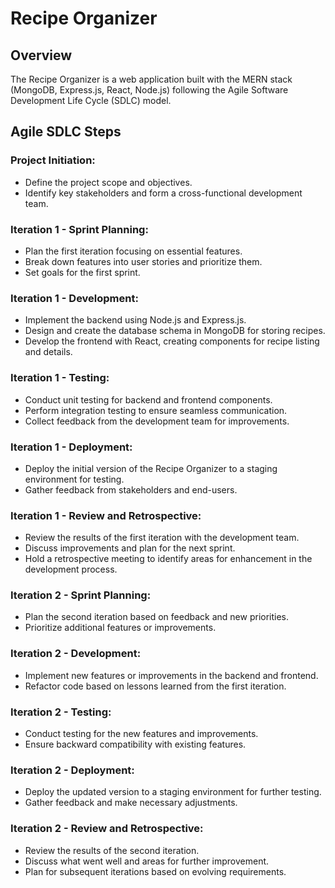# Recipe Organizer

## Overview

The Recipe Organizer is a web application built with the MERN stack (MongoDB, Express.js, React, Node.js) following the Agile Software Development Life Cycle (SDLC) model.

## Agile SDLC Steps

### Project Initiation:

- Define the project scope and objectives.
- Identify key stakeholders and form a cross-functional development team.

### Iteration 1 - Sprint Planning:

- Plan the first iteration focusing on essential features.
- Break down features into user stories and prioritize them.
- Set goals for the first sprint.

### Iteration 1 - Development:

- Implement the backend using Node.js and Express.js.
- Design and create the database schema in MongoDB for storing recipes.
- Develop the frontend with React, creating components for recipe listing and details.

### Iteration 1 - Testing:

- Conduct unit testing for backend and frontend components.
- Perform integration testing to ensure seamless communication.
- Collect feedback from the development team for improvements.

### Iteration 1 - Deployment:

- Deploy the initial version of the Recipe Organizer to a staging environment for testing.
- Gather feedback from stakeholders and end-users.

### Iteration 1 - Review and Retrospective:

- Review the results of the first iteration with the development team.
- Discuss improvements and plan for the next sprint.
- Hold a retrospective meeting to identify areas for enhancement in the development process.

### Iteration 2 - Sprint Planning:

- Plan the second iteration based on feedback and new priorities.
- Prioritize additional features or improvements.

### Iteration 2 - Development:

- Implement new features or improvements in the backend and frontend.
- Refactor code based on lessons learned from the first iteration.

### Iteration 2 - Testing:

- Conduct testing for the new features and improvements.
- Ensure backward compatibility with existing features.

### Iteration 2 - Deployment:

- Deploy the updated version to a staging environment for further testing.
- Gather feedback and make necessary adjustments.

### Iteration 2 - Review and Retrospective:

- Review the results of the second iteration.
- Discuss what went well and areas for further improvement.
- Plan for subsequent iterations based on evolving requirements.
